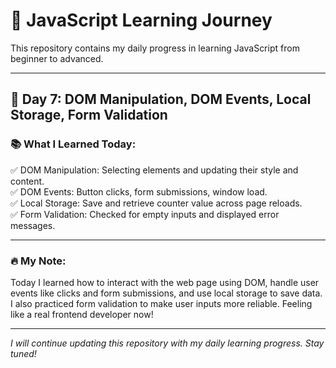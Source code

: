 # 🚀 JavaScript Learning Journey

This repository contains my daily progress in learning JavaScript from beginner to advanced.

---

## 📅 Day 7: DOM Manipulation, DOM Events, Local Storage, Form Validation

### 📚 What I Learned Today:

✅ DOM Manipulation: Selecting elements and updating their style and content.  
✅ DOM Events: Button clicks, form submissions, window load.  
✅ Local Storage: Save and retrieve counter value across page reloads.  
✅ Form Validation: Checked for empty inputs and displayed error messages.

---

### 🔥 My Note:
Today I learned how to interact with the web page using DOM, handle user events like clicks and form submissions, and use local storage to save data. I also practiced form validation to make user inputs more reliable. Feeling like a real frontend developer now!

---

*I will continue updating this repository with my daily learning progress. Stay tuned!*
